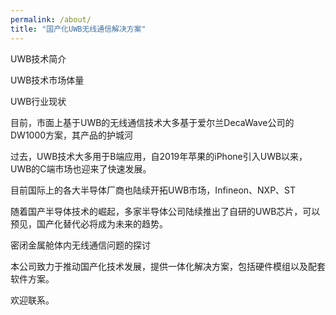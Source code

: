 ```yaml
---
permalink: /about/
title: "国产化UWB无线通信解决方案"
---
```


UWB技术简介

UWB技术市场体量

UWB行业现状

目前，市面上基于UWB的无线通信技术大多基于爱尔兰DecaWave公司的DW1000方案，其产品的护城河

过去，UWB技术大多用于B端应用，自2019年苹果的iPhone引入UWB以来，UWB的C端市场也迎来了快速发展。

目前国际上的各大半导体厂商也陆续开拓UWB市场，Infineon、NXP、ST

随着国产半导体技术的崛起，多家半导体公司陆续推出了自研的UWB芯片，可以预见，国产化替代必将成为未来的趋势。


密闭金属舱体内无线通信问题的探讨

本公司致力于推动国产化技术发展，提供一体化解决方案，包括硬件模组以及配套软件方案。

欢迎联系。